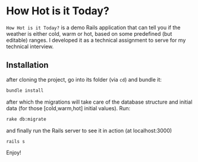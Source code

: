 # How Hot is it Today?

`How Hot is it Today?` is a demo Rails application that can tell you if the weather is either cold, warm or hot, based on some predefined (but editable) ranges. I developed it as a technical assignment to serve for my technical interview.

## Installation

after cloning the project, go into its folder (via `cd`) and bundle it:

```bash
bundle install
```

after which the migrations will take care of the database structure and initial data (for those [cold,warm,hot] initial values). Run:

```bash
rake db:migrate
```

and finally run the Rails server to see it in action (at localhost:3000)

```bash
rails s
```

Enjoy!
